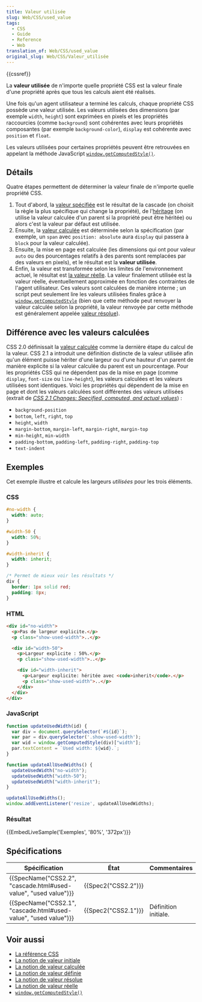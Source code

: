 ```yaml
---
title: Valeur utilisée
slug: Web/CSS/used_value
tags:
  - CSS
  - Guide
  - Reference
  - Web
translation_of: Web/CSS/used_value
original_slug: Web/CSS/Valeur_utilisée
---
```

{{cssref}}

La **valeur utilisée** de n'importe quelle propriété CSS est la valeur finale d'une propriété après que tous les calculs aient été réalisés.

Une fois qu'un agent utilisateur a terminé les calculs, chaque propriété CSS possède une valeur utilisée. Les valeurs utilisées des dimensions (par exemple `width`, `height`) sont exprimées en pixels et les propriétés raccourcies (comme `background`) sont cohérentes avec leurs propriétés composantes (par exemple `background-color`), `display` est cohérente avec `position` et `float`.

Les valeurs utilisées pour certaines propriétés peuvent être retrouvées en appelant la méthode JavaScript [`window.getComputedStyle()`](/fr/docs/DOM/window.getComputedStyle).

## Détails

Quatre étapes permettent de déterminer la valeur finale de n'importe quelle propriété CSS.

1.  Tout d'abord, la [valeur spécifiée](/fr/docs/CSS/Valeur_spécifiée) est le résultat de la cascade (on choisit la règle la plus spécifique qui change la propriété), de l'[héritage](/fr/docs/CSS/Héritage) (on utilise la valeur calculée d'un parent si la propriété peut être héritée) ou alors c'est la valeur par défaut est utilisée.
2.  Ensuite, la [valeur calculée](/fr/docs/CSS/Valeur_calculée) est déterminée selon la spécification (par exemple, un `span` avec `position: absolute` aura `display` qui passera à `block` pour la valeur calculée).
3.  Ensuite, la mise en page est calculée (les dimensions qui ont pour valeur `auto` ou des pourcentages relatifs à des parents sont remplacées par des valeurs en pixels), et le résultat est la **valeur utilisée**.
4.  Enfin, la valeur est transformée selon les limites de l'environnement actuel, le résultat est [la valeur réelle](/fr/docs/Web/CSS/valeur_reelle). La valeur finalement utilisée est la valeur réelle, éventuellement approximée en fonction des contraintes de l'agent utilisateur. Ces valeurs sont calculées de manière interne ; un script peut seulement lire les valeurs utilisées finales grâce à [`window.getComputedStyle`](/fr/docs/DOM/window.getComputedStyle)  (bien que cette méthode peut renvoyer la valeur calculée selon la propriété, la valeur renvoyée par cette méthode est généralement appelée [valeur résolue](/fr/docs/Web/CSS/valeur_r%C3%A9solue)).

## Différence avec les valeurs calculées

CSS 2.0 définissait la [valeur calculée](/fr/docs/CSS/Valeur_calculée) comme la dernière étape du calcul de la valeur. CSS 2.1 a introduit une définition distincte de la valeur utilisée afin qu'un élément puisse hériter d'une largeur ou d'une hauteur d'un parent de manière explicite si la valeur calculée du parent est un pourcentage. Pour les propriétés CSS qui ne dépendent pas de la mise en page (comme `display`, `font-size` ou `line-height`), les valeurs calculées et les valeurs utilisées sont identiques. Voici les propriétés qui dépendent de la mise en page et dont les valeurs calculées sont différentes des valeurs utilisées (extrait de _[CSS 2.1 Changes: Specified, computed, and actual values](https://www.w3.org/TR/CSS2/changes.html#q36)_) :

- `background-position`
- `bottom`, `left`, `right`, `top`
- `height`, `width`
- `margin-bottom`, `margin-left`, `margin-right`, `margin-top`
- `min-height`, `min-width`
- `padding-bottom`, `padding-left`, `padding-right`, `padding-top`
- `text-indent`

## Exemples

Cet exemple illustre et calcule les largeurs _utilisées_ pour les trois éléments.

### CSS

```css
#no-width {
  width: auto;
}

#width-50 {
  width: 50%;
}

#width-inherit {
  width: inherit;
}

/* Permet de mieux voir les résultats */
div {
  border: 1px solid red;
  padding: 8px;
}
```

### HTML

```html
<div id="no-width">
  <p>Pas de largeur explicite.</p>
  <p class="show-used-width">..</p>

  <div id="width-50">
    <p>Largeur explicite : 50%.</p>
    <p class="show-used-width">..</p>

    <div id="width-inherit">
      <p>Largeur explicite: héritée avec <code>inherit</code>.</p>
      <p class="show-used-width">..</p>
    </div>
  </div>
</div>
```

### JavaScript

```js
function updateUsedWidth(id) {
  var div = document.querySelector(`#${id}`);
  var par = div.querySelector('.show-used-width');
  var wid = window.getComputedStyle(div)["width"];
  par.textContent = `Used width: ${wid}.`;
}

function updateAllUsedWidths() {
  updateUsedWidth("no-width");
  updateUsedWidth("width-50");
  updateUsedWidth("width-inherit");
}

updateAllUsedWidths();
window.addEventListener('resize', updateAllUsedWidths);
```

### Résultat

{{EmbedLiveSample('Exemples', '80%', '372px')}}

## Spécifications

| Spécification                                                                        | État                     | Commentaires         |
| ------------------------------------------------------------------------------------ | ------------------------ | -------------------- |
| {{SpecName("CSS2.2", "cascade.html#used-value", "used value")}} | {{Spec2("CSS2.2")}} |                      |
| {{SpecName("CSS2.1", "cascade.html#used-value", "used value")}} | {{Spec2("CSS2.1")}} | Définition initiale. |

## Voir aussi

- [La référence CSS](/fr/docs/Web/CSS/Reference)
- [La notion de valeur initiale](/fr/docs/Web/CSS/Valeur_initiale)
- [La notion de valeur calculée](/fr/docs/Web/CSS/Valeur_calculée)
- [La notion de valeur définie](/fr/docs/Web/CSS/Valeur_spécifiée)
- [La notion de valeur résolue](/fr/docs/Web/CSS/valeur_r%C3%A9solue)
- [La notion de valeur réelle](/fr/docs/Web/CSS/valeur_reelle)
- [`window.getComputedStyle()`](/fr/docs/DOM/window.getComputedStyle)

